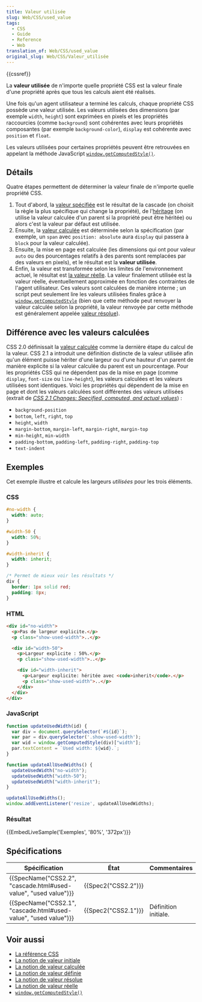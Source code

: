 ```yaml
---
title: Valeur utilisée
slug: Web/CSS/used_value
tags:
  - CSS
  - Guide
  - Reference
  - Web
translation_of: Web/CSS/used_value
original_slug: Web/CSS/Valeur_utilisée
---
```

{{cssref}}

La **valeur utilisée** de n'importe quelle propriété CSS est la valeur finale d'une propriété après que tous les calculs aient été réalisés.

Une fois qu'un agent utilisateur a terminé les calculs, chaque propriété CSS possède une valeur utilisée. Les valeurs utilisées des dimensions (par exemple `width`, `height`) sont exprimées en pixels et les propriétés raccourcies (comme `background`) sont cohérentes avec leurs propriétés composantes (par exemple `background-color`), `display` est cohérente avec `position` et `float`.

Les valeurs utilisées pour certaines propriétés peuvent être retrouvées en appelant la méthode JavaScript [`window.getComputedStyle()`](/fr/docs/DOM/window.getComputedStyle).

## Détails

Quatre étapes permettent de déterminer la valeur finale de n'importe quelle propriété CSS.

1.  Tout d'abord, la [valeur spécifiée](/fr/docs/CSS/Valeur_spécifiée) est le résultat de la cascade (on choisit la règle la plus spécifique qui change la propriété), de l'[héritage](/fr/docs/CSS/Héritage) (on utilise la valeur calculée d'un parent si la propriété peut être héritée) ou alors c'est la valeur par défaut est utilisée.
2.  Ensuite, la [valeur calculée](/fr/docs/CSS/Valeur_calculée) est déterminée selon la spécification (par exemple, un `span` avec `position: absolute` aura `display` qui passera à `block` pour la valeur calculée).
3.  Ensuite, la mise en page est calculée (les dimensions qui ont pour valeur `auto` ou des pourcentages relatifs à des parents sont remplacées par des valeurs en pixels), et le résultat est la **valeur utilisée**.
4.  Enfin, la valeur est transformée selon les limites de l'environnement actuel, le résultat est [la valeur réelle](/fr/docs/Web/CSS/valeur_reelle). La valeur finalement utilisée est la valeur réelle, éventuellement approximée en fonction des contraintes de l'agent utilisateur. Ces valeurs sont calculées de manière interne ; un script peut seulement lire les valeurs utilisées finales grâce à [`window.getComputedStyle`](/fr/docs/DOM/window.getComputedStyle)  (bien que cette méthode peut renvoyer la valeur calculée selon la propriété, la valeur renvoyée par cette méthode est généralement appelée [valeur résolue](/fr/docs/Web/CSS/valeur_r%C3%A9solue)).

## Différence avec les valeurs calculées

CSS 2.0 définissait la [valeur calculée](/fr/docs/CSS/Valeur_calculée) comme la dernière étape du calcul de la valeur. CSS 2.1 a introduit une définition distincte de la valeur utilisée afin qu'un élément puisse hériter d'une largeur ou d'une hauteur d'un parent de manière explicite si la valeur calculée du parent est un pourcentage. Pour les propriétés CSS qui ne dépendent pas de la mise en page (comme `display`, `font-size` ou `line-height`), les valeurs calculées et les valeurs utilisées sont identiques. Voici les propriétés qui dépendent de la mise en page et dont les valeurs calculées sont différentes des valeurs utilisées (extrait de _[CSS 2.1 Changes: Specified, computed, and actual values](https://www.w3.org/TR/CSS2/changes.html#q36)_) :

- `background-position`
- `bottom`, `left`, `right`, `top`
- `height`, `width`
- `margin-bottom`, `margin-left`, `margin-right`, `margin-top`
- `min-height`, `min-width`
- `padding-bottom`, `padding-left`, `padding-right`, `padding-top`
- `text-indent`

## Exemples

Cet exemple illustre et calcule les largeurs _utilisées_ pour les trois éléments.

### CSS

```css
#no-width {
  width: auto;
}

#width-50 {
  width: 50%;
}

#width-inherit {
  width: inherit;
}

/* Permet de mieux voir les résultats */
div {
  border: 1px solid red;
  padding: 8px;
}
```

### HTML

```html
<div id="no-width">
  <p>Pas de largeur explicite.</p>
  <p class="show-used-width">..</p>

  <div id="width-50">
    <p>Largeur explicite : 50%.</p>
    <p class="show-used-width">..</p>

    <div id="width-inherit">
      <p>Largeur explicite: héritée avec <code>inherit</code>.</p>
      <p class="show-used-width">..</p>
    </div>
  </div>
</div>
```

### JavaScript

```js
function updateUsedWidth(id) {
  var div = document.querySelector(`#${id}`);
  var par = div.querySelector('.show-used-width');
  var wid = window.getComputedStyle(div)["width"];
  par.textContent = `Used width: ${wid}.`;
}

function updateAllUsedWidths() {
  updateUsedWidth("no-width");
  updateUsedWidth("width-50");
  updateUsedWidth("width-inherit");
}

updateAllUsedWidths();
window.addEventListener('resize', updateAllUsedWidths);
```

### Résultat

{{EmbedLiveSample('Exemples', '80%', '372px')}}

## Spécifications

| Spécification                                                                        | État                     | Commentaires         |
| ------------------------------------------------------------------------------------ | ------------------------ | -------------------- |
| {{SpecName("CSS2.2", "cascade.html#used-value", "used value")}} | {{Spec2("CSS2.2")}} |                      |
| {{SpecName("CSS2.1", "cascade.html#used-value", "used value")}} | {{Spec2("CSS2.1")}} | Définition initiale. |

## Voir aussi

- [La référence CSS](/fr/docs/Web/CSS/Reference)
- [La notion de valeur initiale](/fr/docs/Web/CSS/Valeur_initiale)
- [La notion de valeur calculée](/fr/docs/Web/CSS/Valeur_calculée)
- [La notion de valeur définie](/fr/docs/Web/CSS/Valeur_spécifiée)
- [La notion de valeur résolue](/fr/docs/Web/CSS/valeur_r%C3%A9solue)
- [La notion de valeur réelle](/fr/docs/Web/CSS/valeur_reelle)
- [`window.getComputedStyle()`](/fr/docs/DOM/window.getComputedStyle)

